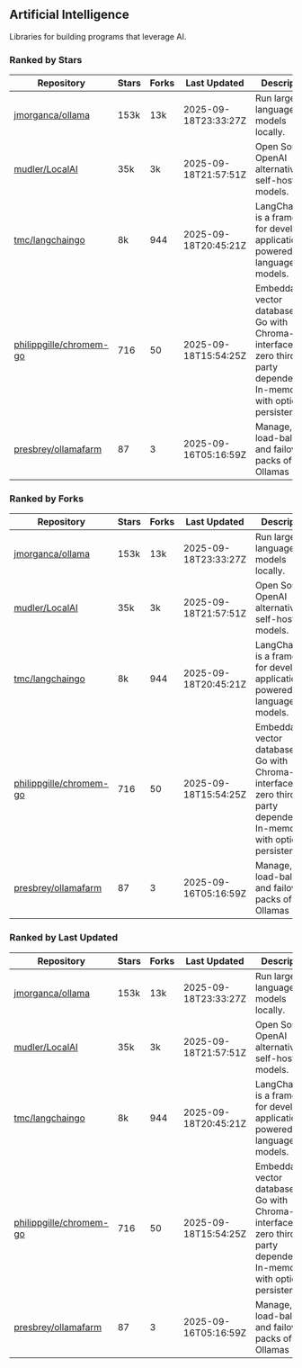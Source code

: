 ## Artificial Intelligence

Libraries for building programs that leverage AI.

### Ranked by Stars

| Repository | Stars | Forks | Last Updated | Description | 
|------------|-------|-------|--------------|-------------|
| [jmorganca/ollama](https://github.com/jmorganca/ollama) | 153k | 13k | 2025-09-18T23:33:27Z |  Run large language models locally. |
| [mudler/LocalAI](https://github.com/mudler/LocalAI) | 35k | 3k | 2025-09-18T21:57:51Z |  Open Source OpenAI alternative, self-host AI models. |
| [tmc/langchaingo](https://github.com/tmc/langchaingo) | 8k | 944 | 2025-09-18T20:45:21Z |  LangChainGo is a framework for developing applications powered by language models. |
| [philippgille/chromem-go](https://github.com/philippgille/chromem-go) | 716 | 50 | 2025-09-18T15:54:25Z |  Embeddable vector database for Go with Chroma-like interface and zero third-party dependencies. In-memory with optional persistence. |
| [presbrey/ollamafarm](https://github.com/presbrey/ollamafarm) | 87 | 3 | 2025-09-16T05:16:59Z |  Manage, load-balance, and failover packs of Ollamas |

### Ranked by Forks

| Repository | Stars | Forks | Last Updated | Description | 
|------------|-------|-------|--------------|-------------|
| [jmorganca/ollama](https://github.com/jmorganca/ollama) | 153k | 13k | 2025-09-18T23:33:27Z |  Run large language models locally. |
| [mudler/LocalAI](https://github.com/mudler/LocalAI) | 35k | 3k | 2025-09-18T21:57:51Z |  Open Source OpenAI alternative, self-host AI models. |
| [tmc/langchaingo](https://github.com/tmc/langchaingo) | 8k | 944 | 2025-09-18T20:45:21Z |  LangChainGo is a framework for developing applications powered by language models. |
| [philippgille/chromem-go](https://github.com/philippgille/chromem-go) | 716 | 50 | 2025-09-18T15:54:25Z |  Embeddable vector database for Go with Chroma-like interface and zero third-party dependencies. In-memory with optional persistence. |
| [presbrey/ollamafarm](https://github.com/presbrey/ollamafarm) | 87 | 3 | 2025-09-16T05:16:59Z |  Manage, load-balance, and failover packs of Ollamas |

### Ranked by Last Updated

| Repository | Stars | Forks | Last Updated | Description | 
|------------|-------|-------|--------------|-------------|
| [jmorganca/ollama](https://github.com/jmorganca/ollama) | 153k | 13k | 2025-09-18T23:33:27Z |  Run large language models locally. |
| [mudler/LocalAI](https://github.com/mudler/LocalAI) | 35k | 3k | 2025-09-18T21:57:51Z |  Open Source OpenAI alternative, self-host AI models. |
| [tmc/langchaingo](https://github.com/tmc/langchaingo) | 8k | 944 | 2025-09-18T20:45:21Z |  LangChainGo is a framework for developing applications powered by language models. |
| [philippgille/chromem-go](https://github.com/philippgille/chromem-go) | 716 | 50 | 2025-09-18T15:54:25Z |  Embeddable vector database for Go with Chroma-like interface and zero third-party dependencies. In-memory with optional persistence. |
| [presbrey/ollamafarm](https://github.com/presbrey/ollamafarm) | 87 | 3 | 2025-09-16T05:16:59Z |  Manage, load-balance, and failover packs of Ollamas |

